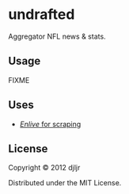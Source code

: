 # undrafted

Aggregator NFL news & stats.

## Usage

FIXME

## Uses

* [*Enlive* for scraping][1]

## License

Copyright © 2012 djljr

Distributed under the MIT License.

[1]: https://github.com/swannodette/enlive-tutorial#your-first-scrape-with-enlive-%E2%80%93-hacker-news